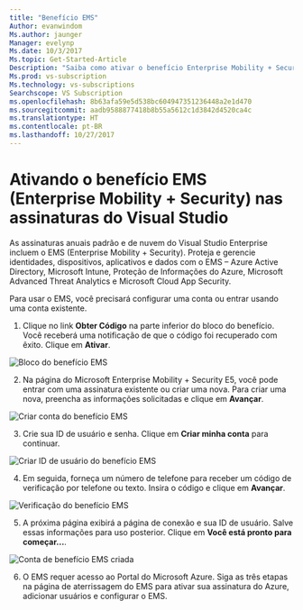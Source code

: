 ```yaml
---
title: "Benefício EMS"
Author: evanwindom
Ms.author: jaunger
Manager: evelynp
Ms.date: 10/3/2017
Ms.topic: Get-Started-Article
Description: "Saiba como ativar o benefício Enterprise Mobility + Security incluído em sua assinatura do Visual Studio."
Ms.prod: vs-subscription
Ms.technology: vs-subscriptions
Searchscope: VS Subscription
ms.openlocfilehash: 8b63afa59e5d538bc604947351236448a2e1d470
ms.sourcegitcommit: aadb9588877418b8b55a5612c1d3842d4520ca4c
ms.translationtype: HT
ms.contentlocale: pt-BR
ms.lasthandoff: 10/27/2017
---
```

# <a name="activating-the-enterprise-mobility--security-ems-benefit-in-visual-studio-subscriptions"></a>Ativando o benefício EMS (Enterprise Mobility + Security) nas assinaturas do Visual Studio
As assinaturas anuais padrão e de nuvem do Visual Studio Enterprise incluem o EMS (Enterprise Mobility + Security).  Proteja e gerencie identidades, dispositivos, aplicativos e dados com o EMS – Azure Active Directory, Microsoft Intune, Proteção de Informações do Azure, Microsoft Advanced Threat Analytics e Microsoft Cloud App Security.  

Para usar o EMS, você precisará configurar uma conta ou entrar usando uma conta existente. 
1.  Clique no link **Obter Código** na parte inferior do bloco do benefício.   Você receberá uma notificação de que o código foi recuperado com êxito.  Clique em **Ativar**. 

![Bloco do benefício EMS](_img\vs-ems\vs-ems-tile.png)

2.  Na página do Microsoft Enterprise Mobility + Security E5, você pode entrar com uma assinatura existente ou criar uma nova.  Para criar uma nova, preencha as informações solicitadas e clique em **Avançar**. 

![Criar conta do benefício EMS](_img\vs-ems\vs-ems-create-account-cropped.png)

3. Crie sua ID de usuário e senha.  Clique em **Criar minha conta** para continuar.

![Criar ID de usuário do benefício EMS](_img\vs-ems\vs-ems-userID-cropped.png)

4.  Em seguida, forneça um número de telefone para receber um código de verificação por telefone ou texto.  Insira o código e clique em **Avançar**.

![Verificação do benefício EMS](_img\vs-ems\vs-ems-robot-cropped.png)

5.  A próxima página exibirá a página de conexão e sua ID de usuário.  Salve essas informações para uso posterior.  Clique em **Você está pronto para começar...**.

![Conta de benefício EMS criada](_img\vs-ems\vs-ems-save-info-cropped.png)

6.  O EMS requer acesso ao Portal do Microsoft Azure.  Siga as três etapas na página de aterrissagem do EMS para ativar sua assinatura do Azure, adicionar usuários e configurar o EMS.

